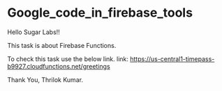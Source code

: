 # Google_code_in_firebase_tools

Hello Sugar Labs!!

This task is about Firebase Functions.

To check this task use the below link.
link: https://us-central1-timepass-b9927.cloudfunctions.net/greetings

Thank You,
Thrilok Kumar.
